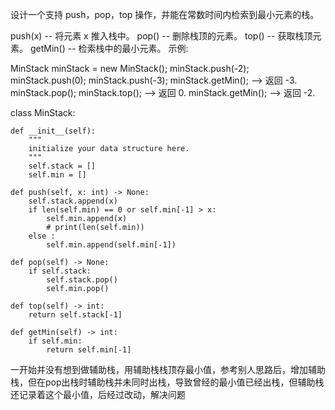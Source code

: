 设计一个支持 push，pop，top 操作，并能在常数时间内检索到最小元素的栈。

push(x) -- 将元素 x 推入栈中。
pop() -- 删除栈顶的元素。
top() -- 获取栈顶元素。
getMin() -- 检索栈中的最小元素。
示例:

MinStack minStack = new MinStack();
minStack.push(-2);
minStack.push(0);
minStack.push(-3);
minStack.getMin();   --> 返回 -3.
minStack.pop();
minStack.top();      --> 返回 0.
minStack.getMin();   --> 返回 -2.


class MinStack:

    def __init__(self):
        """
        initialize your data structure here.
        """
        self.stack = []
        self.min = []

    def push(self, x: int) -> None:
        self.stack.append(x)
        if len(self.min) == 0 or self.min[-1] > x:
            self.min.append(x)
            # print(len(self.min))
        else :
            self.min.append(self.min[-1])

    def pop(self) -> None:
        if self.stack:
            self.stack.pop()
            self.min.pop()

    def top(self) -> int:
        return self.stack[-1]

    def getMin(self) -> int:
        if self.min:
            return self.min[-1]
            
            
一开始并没有想到做辅助栈，用辅助栈栈顶存最小值，参考别人思路后，增加辅助栈，但在pop出栈时辅助栈并未同时出栈，导致曾经的最小值已经出栈，但辅助栈还记录着这个最小值，后经过改动，解决问题            
